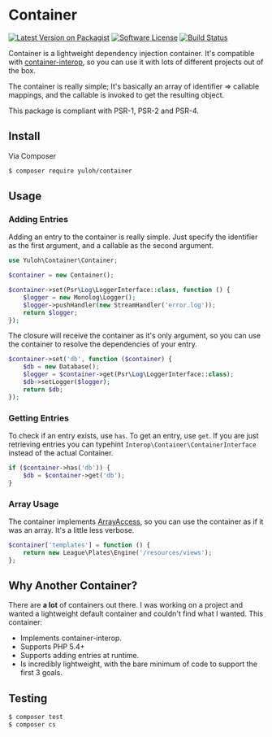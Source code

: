 # Container

[![Latest Version on Packagist][ico-version]][link-packagist]
[![Software License][ico-license]](LICENSE.md)
[![Build Status][ico-travis]][link-travis]

Container is a lightweight dependency injection container.  It's compatible with [container-interop](https://github.com/container-interop/container-interop), so you can use it with lots of different projects out of the box.

The container is really simple; It's basically an array of identifier => callable mappings, and the callable is invoked to get the resulting object.

This package is compliant with PSR-1, PSR-2 and PSR-4.

## Install

Via Composer

``` bash
$ composer require yuloh/container
```

## Usage

### Adding Entries

Adding an entry to the container is really simple.  Just specify the identifier as the first argument, and a callable as the second argument.

``` php
use Yuloh\Container\Container;

$container = new Container();

$container->set(Psr\Log\LoggerInterface::class, function () {
    $logger = new Monolog\Logger();
    $logger->pushHandler(new StreamHandler('error.log'));
    return $logger;
});
```

The closure will receive the container as it's only argument, so you can use the container to resolve the dependencies of your entry.

```php
$container->set('db', function ($container) {
    $db = new Database();
    $logger = $container->get(Psr\Log\LoggerInterface::class);
    $db->setLogger($logger);
    return $db;
});
```

### Getting Entries

To check if an entry exists, use `has`.  To get an entry, use `get`.  If you are just retrieving entries you can typehint `Interop\Container\ContainerInterface` instead of the actual Container.

```php
if ($container->has('db')) {
    $db = $container->get('db');
}
```

### Array Usage

The container implements [ArrayAccess](http://php.net/manual/en/class.arrayaccess.php), so you can use the container as if it was an array.  It's a little less verbose.

```php
$container['templates'] = function () {
    return new League\Plates\Engine('/resources/views');
};
```

## Why Another Container?

There are **a lot** of containers out there.  I was working on a project and wanted a lightweight default container and couldn't find what I wanted.  This container:

- Implements container-interop.
- Supports PHP 5.4+
- Supports adding entries at runtime.
- Is incredibly lightweight, with the bare minimum of code to support the first 3 goals.

## Testing

``` bash
$ composer test
$ composer cs
```

[ico-version]: https://img.shields.io/packagist/v/yuloh/container.svg?style=flat-square
[ico-license]: https://img.shields.io/badge/license-MIT-brightgreen.svg?style=flat-square
[ico-travis]: https://img.shields.io/travis/yuloh/container/master.svg?style=flat-square

[link-packagist]: https://packagist.org/packages/:vendor/:package_name
[link-travis]: https://travis-ci.org/:vendor/:package_name
